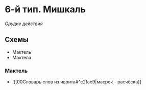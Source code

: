 # 6-й тип. Мишкаль

*Орудие действия*

## Схемы
- Мактель
- Мактела
### Мактель
- ![[00Словарь слов из иврита#^c2fae9|масрек - расчёска]]
